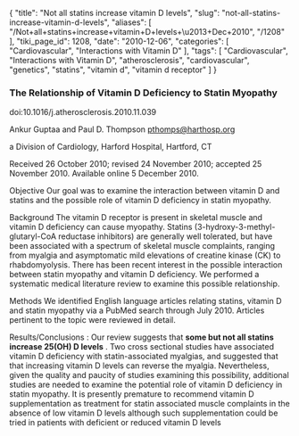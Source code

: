 {
    "title": "Not all statins increase vitamin D levels",
    "slug": "not-all-statins-increase-vitamin-d-levels",
    "aliases": [
        "/Not+all+statins+increase+vitamin+D+levels+\u2013+Dec+2010",
        "/1208"
    ],
    "tiki_page_id": 1208,
    "date": "2010-12-06",
    "categories": [
        "Cardiovascular",
        "Interactions with Vitamin D"
    ],
    "tags": [
        "Cardiovascular",
        "Interactions with Vitamin D",
        "atherosclerosis",
        "cardiovascular",
        "genetics",
        "statins",
        "vitamin d",
        "vitamin d receptor"
    ]
}


### The Relationship of Vitamin D Deficiency to Statin Myopathy

doi:10.1016/j.atherosclerosis.2010.11.039 

Ankur Guptaa and Paul D. Thompson pthomps@harthosp.org

a Division of Cardiology, Harford Hospital, Hartford, CT

Received 26 October 2010; revised 24 November 2010; accepted 25 November 2010. Available online 5 December 2010.

Objective Our goal was to examine the interaction between vitamin D and statins and the possible role of vitamin D deficiency in statin myopathy.

Background The vitamin D receptor is present in skeletal muscle and vitamin D deficiency can cause myopathy. Statins (3-hydroxy-3-methyl-glutaryl-CoA reductase inhibitors) are generally well tolerated, but have been associated with a spectrum of skeletal muscle complaints, ranging from myalgia and asymptomatic mild elevations of creatine kinase (CK) to rhabdomyolysis. There has been recent interest in the possible interaction between statin myopathy and vitamin D deficiency. We performed a systematic medical literature review to examine this possible relationship.

Methods We identified English language articles relating statins, vitamin D and statin myopathy via a PubMed search through July 2010. Articles pertinent to the topic were reviewed in detail.

Results/Conclusions : Our review suggests that  **some but not all statins increase 25(OH) D levels** . Two cross sectional studies have associated vitamin D deficiency with statin-associated myalgias, and suggested that that increasing vitamin D levels can reverse the myalgia. Nevertheless, given the quality and paucity of studies examining this possibility, additional studies are needed to examine the potential role of vitamin D deficiency in statin myopathy. It is presently premature to recommend vitamin D supplementation as treatment for statin associated muscle complaints in the absence of low vitamin D levels although such supplementation could be tried in patients with deficient or reduced vitamin D levels